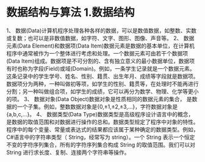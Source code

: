 # 数据结构与算法 1.数据结构


1、 数据(Data)计算机程序处理各种各样的数据，可以是数值数据，如整数、实数或复数；也可以是非数值数据，如字符、文字、图形、图像、声音等。
2、 数据元素(Data Element)和数据项(Data Item)数据元素是数据的基本单位，在计算机程序中通常被作为一个整体进行考虑和处理。一个数据元素可由若干个数据项(Data Item)组成。数据项是不可分割的、含有独立意义的最小数据单位，数据项有时也称为字段(Field)或域(Domain)。例如，一条学生记录就是一个数据元素。这条记录中的学生学号、姓名、性别、籍贯、出生年月、成绩等字段就是数据项。数据项分为两种，一种叫做初等项，如学生的性别、籍贯等，在处理时不能再进行分割；另一种叫做组合项，如学生的成绩，它可以再分为数学、物理、化学等更小的项。
3、 数据对象(Data Object)数据对象是性质相同的数据元素的集合， 是数据的一个子集。例如，整数数据对象是{0,±1,±2,±3,…}，字符数据对象是{a,b,c,…}。
4、 数据类型(Data Type)数据类型是高级程序设计语言中的概念，是数据的取值范围和对数据进行操作的总和。数据类型规定了程序中对象的特性。程序中的每个变量、常量或表达式的结果都应该属于某种确定的数据类型。例如，C#语言中的字符串类型（ String，经常写为 string）。一个 String 表示一个恒定不变的字符序列集合，所有的字符序列集合构成 String 的取值范围。我们可以对 String 进行求长度、复制、连接两个字符串等操作。
